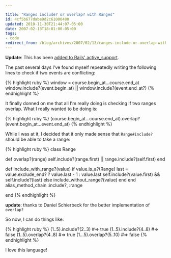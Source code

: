 ```yaml
---

title: "Ranges include? or overlap? with Ranges"
id: 4cf5b677dabe9d2c61000480
updated: 2010-11-30T21:44:07-05:00
date: 2007-02-13T18:01:00-05:00
tags:
- code
redirect_from: /blog/archives/2007/02/13/ranges-include-or-overlap-with-ranges/
---
```


**Update**: This has been [added to Rails' active\_support](http://dev.rubyonrails.org/changeset/7800).

The past several days I've found myself repeatedly writing the following lines to check if two events are conflicting:

{% highlight ruby %}
window = course.begin_at...course.end_at
window.include?(event.begin_at) || window.include?(event.end_at?)
{% endhighlight %}

It finally donned on me that all I'm really doing is checking if two ranges overlap. What I really wanted to be doing is:

{% highlight ruby %}
  (course.begin_at...course.end_at).overlap?(event.begin_at...event.end_at)
{% endhighlight %}

While I was at it, I decided that it only made sense that <code>Range\#include?</code> should be able to take a range:

{% highlight ruby %}
class Range

  def overlap?(range)
    self.include?(range.first) || range.include?(self.first)
  end

  def include_with_range?(value)
    if value.is_a?(Range)
      last = value.exclude_end? ? value.last - 1 : value.last
      self.include?(value.first) && self.include?(last)
    else
      include_without_range?(value)
    end
  end
  alias_method_chain :include?, :range

end
{% endhighlight %}

**update**: thanks to Daniel Schierbeck for the better implementation of <code>overlap?</code>

So now, I can do things like:

{% highlight ruby %}
(1..5).include?(2..3)    #=> true
(1..5).include?(4..8)    #=> false
(1..5).overlap?(4..8)    #=> true
(1...5).overlap?(5..10)  #=> false
{% endhighlight %}

I love this language!
